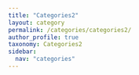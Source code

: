 ```yaml
---
title: "Categories2"
layout: category
permalink: /categories/categories2/
author_profile: true
taxonomy: Categories2
sidebar:
  nav: "categories"
---
```

